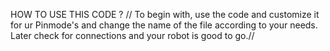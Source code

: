 HOW TO USE THIS CODE ?
// To begin with, use the code and customize it for ur Pinmode's and change the name of the file according to your needs.
Later check for connections and your robot is good to go.//
